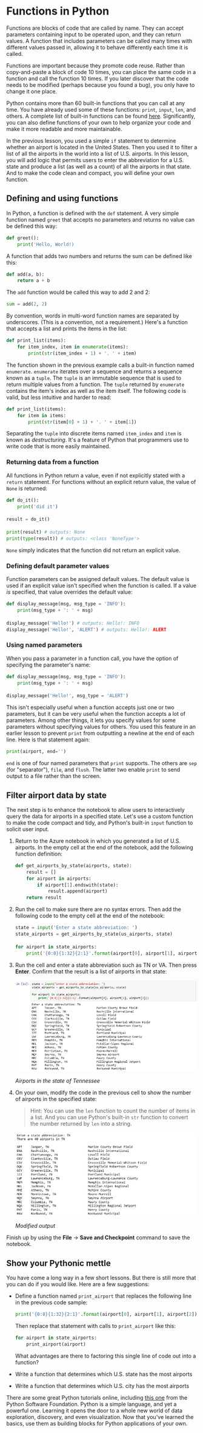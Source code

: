 # Functions in Python

Functions are blocks of code that are called by name. They can accept parameters containing input to be operated upon, and they can return values. A function that includes parameters can be called many times with different values passed in, allowing it to behave differently each time it is called.

Functions are important because they promote code reuse. Rather than copy-and-paste a block of code 10 times, you can place the same code in a function and call the function 10 times. If you later discover that the code needs to be modified (perhaps because you found a bug), you only have to change it one place. 

Python contains more than 60 built-in functions that you can call at any time. You have already used some of these functions: `print`, `input`, `len`, and others. A complete list of built-in functions can be found [here](https://docs.python.org/2/library/functions.html). Significantly, you can also define functions of your own to help organize your code and make it more readable and more maintainable.

In the previous lesson, you used a simple `if` statement to determine whether an airport is located in the United States. Then you used it to filter a list of all the airports in the world into a list of U.S. airports. In this lesson, you will add logic that permits users to enter the abbreviation for a U.S. state and produce a list (as well as a count) of all the airports in that state. And to make the code clean and compact, you will define your own function. 

## Defining and using functions

In Python, a function is defined with the `def` statement. A very simple function named `greet` that accepts no parameters and returns no value can be defined this way:

```python
def greet():
    print('Hello, World!)
```

A function that adds two numbers and returns the sum can be defined like this:

```python
def add(a, b):
    return a + b
```

The `add` function would be called this way to add 2 and 2:

```python
sum = add(2, 2)
```

By convention, words in multi-word function names are separated by underscores. (This is a convention, not a requirement.) Here's a function that accepts a list and prints the items in the list:

```python
def print_list(items):
    for item_index, item in enumerate(items):
        print(str(item_index + 1) + '. ' + item)
```

The function shown in the previous example calls a built-in function named `enumerate`. `enumerate` iterates over a sequence and returns a sequence known as a `tuple`. The `tuple` is an immutable sequence that is used to return multiple values from a function. The `tuple` returned by `enumerate` contains the item's index as well as the item itself. The following code is valid, but less intuitive and harder to read:

```python
def print_list(items):
    for item in items:
        print(str(item[0] + 1) + '. ' + item[1])
```

Separating the `tuple` into discrete items named `item_index` and `item` is known as *destructuring*. It's a feature of Python that programmers use to write code that is more easily maintained.

### Returning data from a function

All functions in Python return a value, even if not explicitly stated with a `return` statement. For functions without an explicit return value, the value of `None` is returned:

```python
def do_it():
    print('did it')
    
result = do_it()

print(result) # outputs: None
print(type(result)) # outputs: <class 'NoneType'>
```

`None` simply indicates that the function did not return an explicit value.

### Defining default parameter values

Function parameters can be assigned default values. The default value is used if an explicit value isn't specified when the function is called. If a value *is* specified, that value overrides the default value:

```python
def display_message(msg, msg_type = 'INFO'):
    print(msg_type + ': ' + msg)

display_message('Hello!') # outputs: Hello!: INFO
display_message('Hello!', 'ALERT') # outputs: Hello!: ALERT
```

### Using named parameters

When you pass a parameter in a function call, you have the option of specifying the parameter's name:

```python
def display_message(msg, msg_type = 'INFO'):
    print(msg_type + ': ' + msg)

display_message('Hello!', msg_type = 'ALERT')
```

This isn't especially useful when a function accepts just one or two parameters, but it can be very useful when the function accepts a lot of parameters. Among other things, it lets you specify values for some parameters without specifying values for others. You used this feature in an earlier lesson to prevent `print` from outputting a newline at the end of each line. Here is that statement again:

```python
print(airport, end='')
```

`end` is one of four named parameters that `print` supports. The others are `sep` (for "separator"), `file`, and `flush`. The latter two enable `print` to send output to a file rather than the screen.

## Filter airport data by state

The next step is to enhance the notebook to allow users to interactively query the data for airports in a specified state. Let's use a custom function to make the code compact and tidy, and Python's built-in `input` function to solicit user input.

1. Return to the Azure notebook in which you generated a list of U.S. airports. In the empty cell at the end of the notebook, add the following function definition:

	```python
	def get_airports_by_state(airports, state):
	    result = []
	    for airport in airports:
	        if airport[1].endswith(state):
	            result.append(airport)
	    return result
	```

1. Run the cell to make sure there are no syntax errors. Then add the following code to the empty cell at the end of the notebook:

	```python
	state = input('Enter a state abbreviation: ')
	state_airports = get_airports_by_state(us_airports, state)
	
	for airport in state_airports:
	    print('{0:8}{1:32}{2:1}'.format(airport[0], airport[1], airport[2]))
	```

1. Run the cell and enter a state abbreviation such as TN or VA. Then press **Enter**. Confirm that the result is a list of airports in that state:

	![Airports in the state of Tennessee](media/print-tn-airports.png)

	_Airports in the state of Tennessee_

1. On your own, modify the code in the previous cell to show the number of airports in the specified state:

	> Hint: You can use the `len` function to count the number of items in a list. And you can use Python's built-in `str` function to convert the number returned by `len` into a string.

	![Modified output](media/modified-output.png)

	_Modified output_

Finish up by using the **File** -> **Save and Checkpoint** command to save the notebook.

## Show your Pythonic mettle

You have come a long way in a few short lessons. But there is still more that you can do if you would like. Here are a few suggestions:

- Define a function named `print_airport` that replaces the following line in the previous code sample:

	```python
	print('{0:8}{1:32}{2:1}'.format(airport[0], airport[1], airport[2]))
	```

	Then replace that statement with calls to `print_airport` like this:

	```python
	for airport in state_airports:
	    print_airport(airport)
	```

	What advantages are there to factoring this single line of code out into a function?

- Write a function that determines which U.S. state has the most airports
- Write a function that determines which U.S. city has the most airports 

There are some great Python tutorials online, including [this one](https://docs.python.org/3/tutorial/) from the Python Software Foundation. Python is a simple language, and yet a powerful one. Learning it opens the door to a whole new world of data exploration, discovery, and even visualization. Now that you've learned the basics, use them as building blocks for Python applications of your own. 